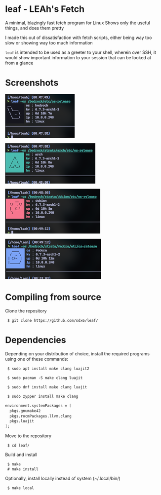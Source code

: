 # leaf - LEAh's Fetch
A minimal, blazingly fast fetch program for Linux
Shows only the useful things, and does them pretty

I made this out of dissatisfaction with fetch scripts, either being way too slow or showing way too much information

`leaf` is intended to be used as a greeter to your shell, wherein over SSH, it would show important information to your session that can be looked at from a glance
# Screenshots
![](1.png)

![](2.png)

![](3.png)

![](4.png)
# Compiling from source
Clone the repository
```
 $ git clone https://github.com/sdx6/leaf/
```
# Dependencies
Depending on your distribution of choice, install the required programs using one of these commands:
```
 $ sudo apt install make clang luajit2
```
```
 $ sudo pacman -S make clang luajit
```
```
 $ sudo dnf install make clang luajit
```
```
 $ sudo zypper install make clang
```
```nix
environment.systemPackages = [
  pkgs.gnumake42
  pkgs.rocmPackages.llvm.clang
  pkgs.luajit
];
```
Move to the repository
```
 $ cd leaf/
```
Build and install
```
 $ make
 # make install
```
Optionally, install locally instead of system (~/.local/bin/)
```
 $ make local
```
